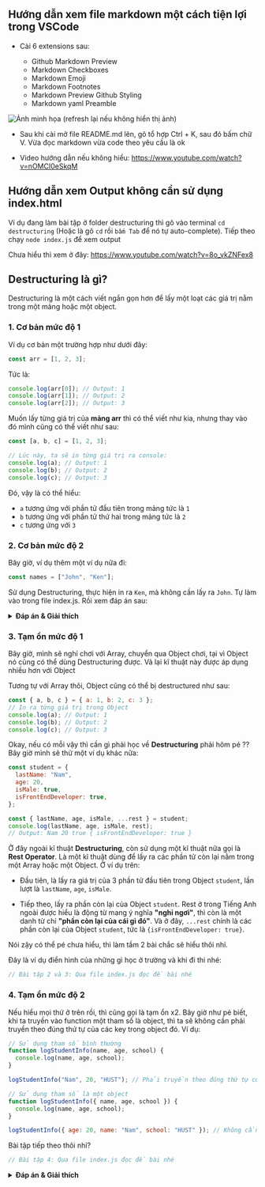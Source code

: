 ## Hướng dẫn xem file markdown một cách tiện lợi trong VSCode

- Cài 6 extensions sau:

  - Github Markdown Preview
  - Markdown Checkboxes
  - Markdown Emoji
  - Markdown Footnotes
  - Markdown Preview Github Styling
  - Markdown yaml Preamble

![Ảnh minh họa (refresh lại nếu không hiển thị ảnh)](https://i.ibb.co/3rDJxgC/image.png)

- Sau khi cài mở file README.md lên, gõ tổ hợp Ctrl + K, sau đó bấm chữ V. Vừa đọc markdown vừa code theo yêu cầu là ok

- Video hướng dẫn nếu không hiểu: https://www.youtube.com/watch?v=nOMCI0eSkqM

## Hướng dẫn xem Output không cần sử dụng index.html

Ví dụ đang làm bài tập ở folder destructuring thì gõ vào terminal `cd destructuring` (Hoặc là gõ `cd` rồi `bấm Tab` để nó tự auto-complete). Tiếp theo chạy `node index.js` để xem output

Chưa hiểu thì xem ở đây: https://www.youtube.com/watch?v=8o_vkZNFex8

## Destructuring là gì?

Destructuring là một cách viết ngắn gọn hơn để lấy một loạt các giá trị nằm trong một mảng hoặc một object.

### 1. Cơ bản mức độ 1

Ví dụ cơ bản một trường hợp như dưới đây:

```js
const arr = [1, 2, 3];
```

Tức là:

```js
console.log(arr[0]); // Output: 1
console.log(arr[1]); // Output: 2
console.log(arr[2]); // Output: 3
```

Muốn lấy từng giá trị của **mảng arr** thì có thể viết như kia, nhưng thay vào đó mình cũng có thể viết như sau:

```js
const [a, b, c] = [1, 2, 3];

// Lúc này, ta sẽ in từng giá trị ra console:
console.log(a); // Output: 1
console.log(b); // Output: 2
console.log(c); // Output: 3
```

Đó, vậy là có thể hiểu:

- `a` tương ứng với phần tử đầu tiên trong mảng tức là `1`
- `b` tương ứng với phần tử thứ hai trong mảng tức là `2`
- `c` tương ứng với `3`

### 2. Cơ bản mức độ 2

Bây giờ, ví dụ thêm một ví dụ nữa đi:

```js
const names = ["John", "Ken"];
```

Sử dụng Destructuring, thực hiện in ra `Ken`, mà không cần lấy ra `John`. Tự làm vào trong file index.js. Rồi xem đáp án sau:

<details>
  <summary>
  <strong>Đáp án & Giải thích</strong>
  </summary>

```js
// Sử dụng dấu phẩy để bỏ qua phần tử đầu tiên trong mảng (tức là bỏ qua John), và chỉ lấy ra phần tử thứ 2 trong mảng (tức là Ken)
const [, secondName] = names;
console.log(secondName);
```

</details>

### 3. Tạm ổn mức độ 1

Bây giờ, mình sẽ nghỉ chơi với Array, chuyển qua Object chơi, tại vì Object nó cũng có thể dùng Destructuring được. Vả lại kĩ thuật này được áp dụng nhiều hơn với Object

Tương tự với Array thôi, Object cũng có thể bị destructured như sau:

```js
const { a, b, c } = { a: 1, b: 2, c: 3 };
// In ra từng giá trị trong Object
console.log(a); // Output: 1
console.log(b); // Output: 2
console.log(c); // Output: 3
```

Okay, nếu có mỗi vậy thì cần gì phải học về **Destructuring** phải hôm pé ?? Bây giờ mình sẽ thử một ví dụ khác nữa:

```js
const student = {
  lastName: "Nam",
  age: 20,
  isMale: true,
  isFrontEndDeveloper: true,
};

const { lastName, age, isMale, ...rest } = student;
console.log(lastName, age, isMale, rest);
// Output: Nam 20 true { isFrontEndDeveloper: true }
```

Ở đây ngoài kĩ thuật **Destructuring**, còn sử dụng một kĩ thuật nữa gọi là **Rest Operator**. Là một kĩ thuật dùng để lấy ra các phần tử còn lại nằm trong một Array hoặc một Object. Ở ví dụ trên:

- Đầu tiên, là lấy ra giá trị của 3 phần tử đầu tiên trong Object `student`, lần lượt là `lastName`, `age`, `isMale`.

- Tiếp theo, lấy ra phần còn lại của Object `student`. Rest ở trong Tiếng Anh ngoài được hiểu là động từ mang ý nghĩa **"nghỉ ngơi"**, thì còn là một danh từ chỉ **"phần còn lại của cái gì đó"**. Và ở đây, `...rest` chính là các phần còn lại của Object `student`, tức là `{isFrontEndDeveloper: true}`.

Nói zậy có thể pé chưa hiểu, thì làm tầm 2 bài chắc sẽ hiểu thôi nhỉ.

Đây là ví dụ điển hình của những gì học ở trường và khi đi thi nhé:

```js
// Bài tập 2 và 3: Qua file index.js đọc đề bài nhé
```

### 4. Tạm ổn mức độ 2

Nếu hiểu mọi thứ ở trên rồi, thì cũng gọi là tạm ổn x2. Bây giờ như pé biết, khi ta truyền vào function một tham số là object, thì ta sẽ không cần phải truyền theo đúng thứ tự của các key trong object đó. Ví dụ:

```js
// Sử dụng tham số bình thường
function logStudentInfo(name, age, school) {
  console.log(name, age, school);
}

logStudentInfo("Nam", 20, "HUST"); // Phải truyền theo đúng thứ tự của các tham số (name, age, school)

// Sử dụng tham số là một object
function logStudentInfo({ name, age, school }) {
  console.log(name, age, school);
}

logStudentInfo({ age: 20, name: "Nam", school: "HUST" }); // Không cần truyền theo đúng thứ tự, chỉ cần đủ key là được
```

Bài tập tiếp theo thôi nhỉ?

```js
// Bài tập 4: Qua file index.js đọc đề bài nhé
```

<details>
  <summary>
  <strong>Đáp án & Giải thích</strong>
  </summary>

```js
const myStudent = {
  name: "Khoi",
  age: 20,
  school: "FPTU HN",
  mark: 8.0,
  isSophomore: true,
};
// Lấy ra name, age, school từ object myStudent sử dụng Destructuring. Sau đó sử dụng Rest Operator để lấy ra nốt các phần còn lại trong myStudent
// Phần còn lại này thực ra là một Object chứa 2 cặp key-value {mark: 8.0, isSophomore: true}
const logStudentInfo = ({ name, age, school, ...rest }) => {
  console.log(name, age, school, rest.mark, rest.isSophomore);
};

logStudentInfo(myStudent);
```

</details>
